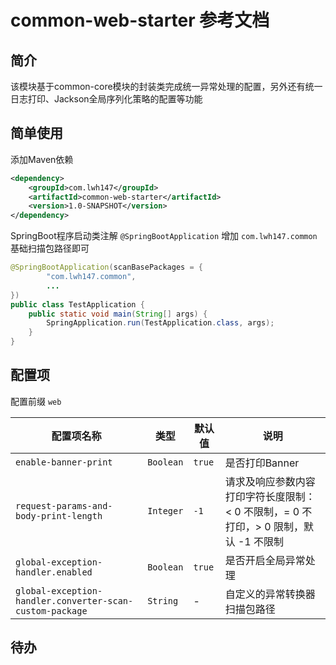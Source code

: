 # common-web-starter 参考文档

## 简介

该模块基于common-core模块的封装类完成统一异常处理的配置，另外还有统一日志打印、Jackson全局序列化策略的配置等功能

## 简单使用

添加Maven依赖

```xml
<dependency>
    <groupId>com.lwh147</groupId>
    <artifactId>common-web-starter</artifactId>
    <version>1.0-SNAPSHOT</version>
</dependency>
```

SpringBoot程序启动类注解 `@SpringBootApplication` 增加 `com.lwh147.common` 基础扫描包路径即可

```java
@SpringBootApplication(scanBasePackages = {
        "com.lwh147.common",
        ...
})
public class TestApplication {
    public static void main(String[] args) {
        SpringApplication.run(TestApplication.class, args);
    }
}
```

## 配置项

配置前缀 `web`

| 配置项名称 | 类型        | 默认值    | 说明                                                 |
| --------- |-----------|--------|----------------------------------------------------|
| `enable-banner-print` | `Boolean` | `true` | 是否打印Banner                                         |
| `request-params-and-body-print-length` | `Integer` | `-1`   | 请求及响应参数内容打印字符长度限制：< 0 不限制，= 0 不打印，> 0 限制，默认 -1 不限制 |
| `global-exception-handler.enabled` | `Boolean` | `true` | 是否开启全局异常处理                                         |
| `global-exception-handler.converter-scan-custom-package` | `String`  | -      | 自定义的异常转换器扫描包路径                                     |

## 待办